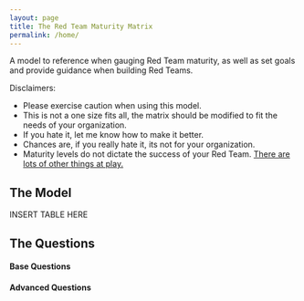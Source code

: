 ```yaml
---
layout: page
title: The Red Team Maturity Matrix
permalink: /home/
---
```


A model to reference when gauging Red Team maturity, as well as set goals and provide guidance when building Red Teams.

Disclaimers:
 - Please exercise caution when using this model. 
 - This is not a one size fits all, the matrix should be modified to fit the needs of your organization.
 - If you hate it, let me know how to make it better. 
 - Chances are, if you really hate it, its not for your organization.
 - Maturity levels do not dictate the success of your Red Team. [There are lots of other things at play.](/meta)
 
## The Model

INSERT TABLE HERE

## The Questions

#### Base Questions

#### Advanced Questions



